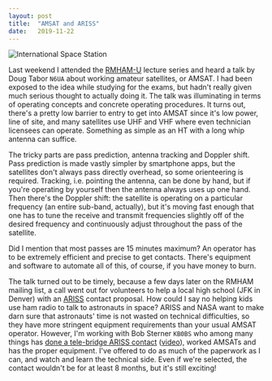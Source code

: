 ```yaml
---
layout: post
title:  "AMSAT and ARISS"
date:   2019-11-22
---
```

![International Space Station](https://www.nasa.gov/sites/default/files/styles/full_width_feature/public/thumbnails/image/44911459904_375bc02163_k.jpg)

Last weekend I attended the [RMHAM-U](https://www.rmham.org/)
lecture series and heard a talk by Doug Tabor `N6UA` about working amateur satellites, or AMSAT. I
had been exposed to the idea while studying for the exams, but hadn't really given much serious
thought to actually doing it. The talk was illuminating in terms of operating concepts and concrete
operating procedures. It turns out, there's a pretty low barrier to entry to get into AMSAT since
it's low power, line of site, and many satellites use UHF and VHF where even technician licensees
can operate. Something as simple as an HT with a long whip antenna can suffice.

The tricky parts are pass prediction, antenna tracking and Doppler shift. Pass prediction is made
vastly simpler by smartphone apps, but the satellites don't always pass directly overhead, so some
orienteering is required. Tracking, i.e. pointing the antenna, can be done by hand, but if you're
operating by yourself then the antenna always uses up one hand. Then there's the Doppler shift: the
satellite is operating on a particular frequency (an entire sub-band, actually), but it's moving
fast enough that one has to tune the receive and transmit frequencies slightly off of the desired
frequency and continuously adjust throughout the pass of the satellite.

Did I mention that most passes are 15 minutes maximum? An operator has to be extremely efficient and
precise to get contacts. There's equipment and software to automate all of this, of course, if you
have money to burn.

The talk turned out to be timely, because a few days later on the RMHAM mailing list, a call went
out for volunteers to help a local high school (JFK in Denver) with an
[ARISS](https://www.ariss.org/) contact proposal. How could I say no helping kids use ham radio to
talk to astronauts in space? ARISS and NASA want to make darn sure that astronauts' time is not
wasted on technical difficulties, so they have more stringent equipment requirements than your usual
AMSAT operator. However, I'm working with Bob Sterner `KB0BS` who among many things has
[done a tele-bridge ARISS contact](https://www.nasa.gov/mission_pages/station/expeditions/expedition29/exp29_ham.html)
([video](https://www.youtube.com/watch?v=qNflnuDlfhM)), worked AMSATs and has the proper equipment.
I've offered to do as much of the paperwork as I can, and watch and learn the technical side. Even
if we're selected, the contact wouldn't be for at least 8 months, but it's still exciting!

